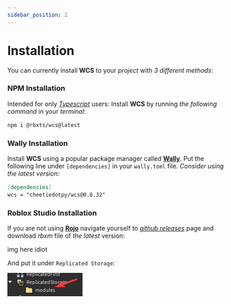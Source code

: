 ```yaml
---
sidebar_position: 2
---
```


# Installation  

You can currently install **WCS** to your *project* with *3 different methods*:

### NPM Installation

Intended for only *[Typescript](https://typescriptlang.org/)* users:
Install **WCS** by running *the following command* in your *terminal*:

```bash
npm i @rbxts/wcs@latest
```

### Wally Installation

Install **WCS** using a popular package manager called **[Wally](https://wally.run/)**. Put the following line
under `[dependencies]` in your `wally.toml` file.
*Consider using the latest version*:

```md title="wally.toml"
[dependencies]
wcs = "cheetiedotpy/wcs@0.6.32"
```

### Roblox Studio Installation

If you are not using **[Rojo](https://rojo.space/)** navigate yourself to *[github releases](https://github.com/g1mmethemoney/WCSTypescript/releases/)*
page and download *rbxm* file of *the latest* version:

img here idiot

And put it under `Replicated Storage`:

![Replicated Storage](./images/replicatedstorage.png)
